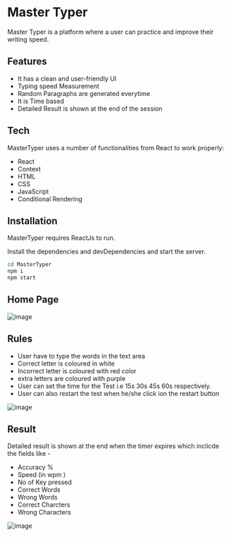 # Master Typer

Master Typer is a platform  where a user can practice and improve their writing speed.

## Features

- It has a clean and user-friendly UI 
- Typing speed Measurement
- Random Paragraphs are generated everytime
- It is Time based
- Detailed Result is shown at the end of the session

## Tech

MasterTyper uses a number of functionalities from React to work properly:

- React
- Context 
- HTML
- CSS
- JavaScript
- Conditional Rendering

## Installation

MasterTyper requires ReactJs to run.

Install the dependencies and devDependencies and start the server.

```sh
cd MasterTyper
npm i
npm start
```

## Home Page
![image](https://github.com/lakshyarana91/MasterTyper/assets/78521360/318b6c6f-5804-4c7f-a291-4c8ddf012ec1)

## Rules

- User have to type the words in the text area
- Correct letter is coloured in white 
- Incorrect letter is coloured with red color 
- extra letters are coloured with purple
- User can set the time for the Test i.e 15s 30s 45s 60s respectively.
- User can also restart the test when he/she click ion the restart button

![image](https://github.com/lakshyarana91/MasterTyper/assets/78521360/992051a1-8ca0-4e9c-9ef4-79125517792f)

## Result

Detailed result is shown at the end when the timer expires which inclicde the fields like - 

- Accuracy % 
- Speed (in wpm )
- No of Key pressed
- Correct Words 
- Wrong Words
- Correct Charcters
- Wrong Characters

![image](https://github.com/lakshyarana91/MasterTyper/assets/78521360/8375b634-cb15-4a7e-860e-3086bffa663e)



